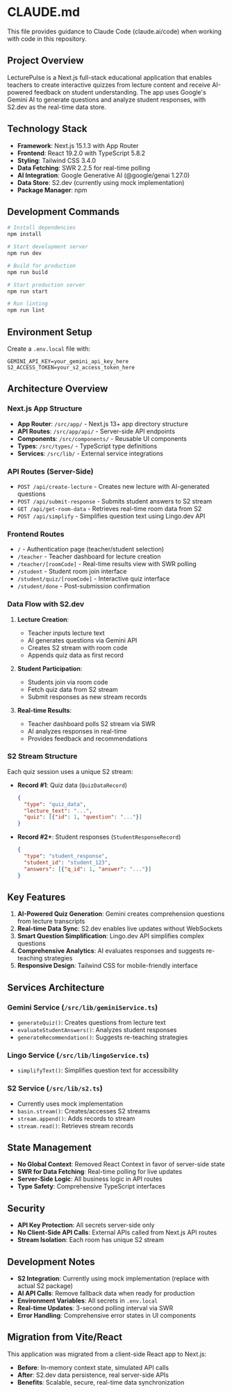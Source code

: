 # CLAUDE.md

This file provides guidance to Claude Code (claude.ai/code) when working with code in this repository.

## Project Overview

LecturePulse is a Next.js full-stack educational application that enables teachers to create interactive quizzes from lecture content and receive AI-powered feedback on student understanding. The app uses Google's Gemini AI to generate questions and analyze student responses, with S2.dev as the real-time data store.

## Technology Stack

- **Framework**: Next.js 15.1.3 with App Router
- **Frontend**: React 19.2.0 with TypeScript 5.8.2
- **Styling**: Tailwind CSS 3.4.0
- **Data Fetching**: SWR 2.2.5 for real-time polling
- **AI Integration**: Google Generative AI (@google/genai 1.27.0)
- **Data Store**: S2.dev (currently using mock implementation)
- **Package Manager**: npm

## Development Commands

```bash
# Install dependencies
npm install

# Start development server
npm run dev

# Build for production
npm run build

# Start production server
npm run start

# Run linting
npm run lint
```

## Environment Setup

Create a `.env.local` file with:
```
GEMINI_API_KEY=your_gemini_api_key_here
S2_ACCESS_TOKEN=your_s2_access_token_here
```

## Architecture Overview

### Next.js App Structure
- **App Router**: `/src/app/` - Next.js 13+ app directory structure
- **API Routes**: `/src/app/api/` - Server-side API endpoints
- **Components**: `/src/components/` - Reusable UI components
- **Types**: `/src/types/` - TypeScript type definitions
- **Services**: `/src/lib/` - External service integrations

### API Routes (Server-Side)
- `POST /api/create-lecture` - Creates new lecture with AI-generated questions
- `POST /api/submit-response` - Submits student answers to S2 stream
- `GET /api/get-room-data` - Retrieves real-time room data from S2
- `POST /api/simplify` - Simplifies question text using Lingo.dev API

### Frontend Routes
- `/` - Authentication page (teacher/student selection)
- `/teacher` - Teacher dashboard for lecture creation
- `/teacher/[roomCode]` - Real-time results view with SWR polling
- `/student` - Student room join interface
- `/student/quiz/[roomCode]` - Interactive quiz interface
- `/student/done` - Post-submission confirmation

### Data Flow with S2.dev

1. **Lecture Creation**:
   - Teacher inputs lecture text
   - AI generates questions via Gemini API
   - Creates S2 stream with room code
   - Appends quiz data as first record

2. **Student Participation**:
   - Students join via room code
   - Fetch quiz data from S2 stream
   - Submit responses as new stream records

3. **Real-time Results**:
   - Teacher dashboard polls S2 stream via SWR
   - AI analyzes responses in real-time
   - Provides feedback and recommendations

### S2 Stream Structure

Each quiz session uses a unique S2 stream:
- **Record #1**: Quiz data (`QuizDataRecord`)
  ```json
  {
    "type": "quiz_data",
    "lecture_text": "...",
    "quiz": [{"id": 1, "question": "..."}]
  }
  ```
- **Record #2+**: Student responses (`StudentResponseRecord`)
  ```json
  {
    "type": "student_response",
    "student_id": "student_123",
    "answers": [{"q_id": 1, "answer": "..."}]
  }
  ```

## Key Features

1. **AI-Powered Quiz Generation**: Gemini creates comprehension questions from lecture transcripts
2. **Real-time Data Sync**: S2.dev enables live updates without WebSockets
3. **Smart Question Simplification**: Lingo.dev API simplifies complex questions
4. **Comprehensive Analytics**: AI evaluates responses and suggests re-teaching strategies
5. **Responsive Design**: Tailwind CSS for mobile-friendly interface

## Services Architecture

### Gemini Service (`/src/lib/geminiService.ts`)
- `generateQuiz()`: Creates questions from lecture text
- `evaluateStudentAnswers()`: Analyzes student responses
- `generateRecommendation()`: Suggests re-teaching strategies

### Lingo Service (`/src/lib/lingoService.ts`)
- `simplifyText()`: Simplifies question text for accessibility

### S2 Service (`/src/lib/s2.ts`)
- Currently uses mock implementation
- `basin.stream()`: Creates/accesses S2 streams
- `stream.append()`: Adds records to stream
- `stream.read()`: Retrieves stream records

## State Management

- **No Global Context**: Removed React Context in favor of server-side state
- **SWR for Data Fetching**: Real-time polling for live updates
- **Server-Side Logic**: All business logic in API routes
- **Type Safety**: Comprehensive TypeScript interfaces

## Security

- **API Key Protection**: All secrets server-side only
- **No Client-Side API Calls**: External APIs called from Next.js API routes
- **Stream Isolation**: Each room has unique S2 stream

## Development Notes

- **S2 Integration**: Currently using mock implementation (replace with actual S2 package)
- **AI API Calls**: Remove fallback data when ready for production
- **Environment Variables**: All secrets in `.env.local`
- **Real-time Updates**: 3-second polling interval via SWR
- **Error Handling**: Comprehensive error states in UI components

## Migration from Vite/React

This application was migrated from a client-side React app to Next.js:
- **Before**: In-memory context state, simulated API calls
- **After**: S2.dev data persistence, real server-side APIs
- **Benefits**: Scalable, secure, real-time data synchronization